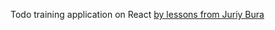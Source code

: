 Todo training application on React [by lessons from Juriy Bura](https://www.udemy.com/course/pro-react-redux)
